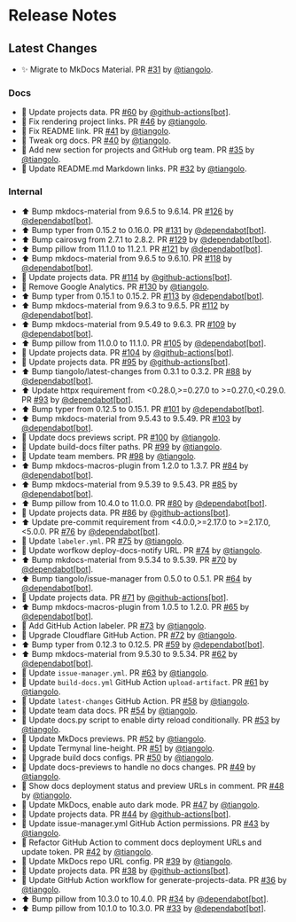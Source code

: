 # Release Notes

## Latest Changes

* ✨ Migrate to MkDocs Material. PR [#31](https://github.com/tiangolo/tiangolo.com/pull/31) by [@tiangolo](https://github.com/tiangolo).

### Docs

* 🔧 Update projects data. PR [#60](https://github.com/tiangolo/tiangolo.com/pull/60) by [@github-actions[bot]](https://github.com/apps/github-actions).
* 📝 Fix rendering project links. PR [#46](https://github.com/tiangolo/tiangolo.com/pull/46) by [@tiangolo](https://github.com/tiangolo).
* 📝 Fix README link. PR [#41](https://github.com/tiangolo/tiangolo.com/pull/41) by [@tiangolo](https://github.com/tiangolo).
* 📝 Tweak org docs. PR [#40](https://github.com/tiangolo/tiangolo.com/pull/40) by [@tiangolo](https://github.com/tiangolo).
* 📝 Add new section for projects and GitHub org team. PR [#35](https://github.com/tiangolo/tiangolo.com/pull/35) by [@tiangolo](https://github.com/tiangolo).
* 📝 Update README.md Markdown links. PR [#32](https://github.com/tiangolo/tiangolo.com/pull/32) by [@tiangolo](https://github.com/tiangolo).

### Internal

* ⬆ Bump mkdocs-material from 9.6.5 to 9.6.14. PR [#126](https://github.com/tiangolo/tiangolo.com/pull/126) by [@dependabot[bot]](https://github.com/apps/dependabot).
* ⬆ Bump typer from 0.15.2 to 0.16.0. PR [#131](https://github.com/tiangolo/tiangolo.com/pull/131) by [@dependabot[bot]](https://github.com/apps/dependabot).
* ⬆ Bump cairosvg from 2.7.1 to 2.8.2. PR [#129](https://github.com/tiangolo/tiangolo.com/pull/129) by [@dependabot[bot]](https://github.com/apps/dependabot).
* ⬆ Bump pillow from 11.1.0 to 11.2.1. PR [#121](https://github.com/tiangolo/tiangolo.com/pull/121) by [@dependabot[bot]](https://github.com/apps/dependabot).
* ⬆ Bump mkdocs-material from 9.6.5 to 9.6.10. PR [#118](https://github.com/tiangolo/tiangolo.com/pull/118) by [@dependabot[bot]](https://github.com/apps/dependabot).
* 🔧 Update projects data. PR [#114](https://github.com/tiangolo/tiangolo.com/pull/114) by [@github-actions[bot]](https://github.com/apps/github-actions).
* 🔧 Remove Google Analytics. PR [#130](https://github.com/tiangolo/tiangolo.com/pull/130) by [@tiangolo](https://github.com/tiangolo).
* ⬆ Bump typer from 0.15.1 to 0.15.2. PR [#113](https://github.com/tiangolo/tiangolo.com/pull/113) by [@dependabot[bot]](https://github.com/apps/dependabot).
* ⬆ Bump mkdocs-material from 9.6.3 to 9.6.5. PR [#112](https://github.com/tiangolo/tiangolo.com/pull/112) by [@dependabot[bot]](https://github.com/apps/dependabot).
* ⬆ Bump mkdocs-material from 9.5.49 to 9.6.3. PR [#109](https://github.com/tiangolo/tiangolo.com/pull/109) by [@dependabot[bot]](https://github.com/apps/dependabot).
* ⬆ Bump pillow from 11.0.0 to 11.1.0. PR [#105](https://github.com/tiangolo/tiangolo.com/pull/105) by [@dependabot[bot]](https://github.com/apps/dependabot).
* 🔧 Update projects data. PR [#104](https://github.com/tiangolo/tiangolo.com/pull/104) by [@github-actions[bot]](https://github.com/apps/github-actions).
* 🔧 Update projects data. PR [#95](https://github.com/tiangolo/tiangolo.com/pull/95) by [@github-actions[bot]](https://github.com/apps/github-actions).
* ⬆ Bump tiangolo/latest-changes from 0.3.1 to 0.3.2. PR [#88](https://github.com/tiangolo/tiangolo.com/pull/88) by [@dependabot[bot]](https://github.com/apps/dependabot).
* ⬆ Update httpx requirement from <0.28.0,>=0.27.0 to >=0.27.0,<0.29.0. PR [#93](https://github.com/tiangolo/tiangolo.com/pull/93) by [@dependabot[bot]](https://github.com/apps/dependabot).
* ⬆ Bump typer from 0.12.5 to 0.15.1. PR [#101](https://github.com/tiangolo/tiangolo.com/pull/101) by [@dependabot[bot]](https://github.com/apps/dependabot).
* ⬆ Bump mkdocs-material from 9.5.43 to 9.5.49. PR [#103](https://github.com/tiangolo/tiangolo.com/pull/103) by [@dependabot[bot]](https://github.com/apps/dependabot).
* 🔨 Update docs previews script. PR [#100](https://github.com/tiangolo/tiangolo.com/pull/100) by [@tiangolo](https://github.com/tiangolo).
* 🔧 Update build-docs filter paths. PR [#99](https://github.com/tiangolo/tiangolo.com/pull/99) by [@tiangolo](https://github.com/tiangolo).
* 🔧 Update team members. PR [#98](https://github.com/tiangolo/tiangolo.com/pull/98) by [@tiangolo](https://github.com/tiangolo).
* ⬆ Bump mkdocs-macros-plugin from 1.2.0 to 1.3.7. PR [#84](https://github.com/tiangolo/tiangolo.com/pull/84) by [@dependabot[bot]](https://github.com/apps/dependabot).
* ⬆ Bump mkdocs-material from 9.5.39 to 9.5.43. PR [#85](https://github.com/tiangolo/tiangolo.com/pull/85) by [@dependabot[bot]](https://github.com/apps/dependabot).
* ⬆ Bump pillow from 10.4.0 to 11.0.0. PR [#80](https://github.com/tiangolo/tiangolo.com/pull/80) by [@dependabot[bot]](https://github.com/apps/dependabot).
* 🔧 Update projects data. PR [#86](https://github.com/tiangolo/tiangolo.com/pull/86) by [@github-actions[bot]](https://github.com/apps/github-actions).
* ⬆ Update pre-commit requirement from <4.0.0,>=2.17.0 to >=2.17.0,<5.0.0. PR [#76](https://github.com/tiangolo/tiangolo.com/pull/76) by [@dependabot[bot]](https://github.com/apps/dependabot).
* 👷 Update `labeler.yml`. PR [#75](https://github.com/tiangolo/tiangolo.com/pull/75) by [@tiangolo](https://github.com/tiangolo).
* 👷 Update worfkow deploy-docs-notify URL. PR [#74](https://github.com/tiangolo/tiangolo.com/pull/74) by [@tiangolo](https://github.com/tiangolo).
* ⬆ Bump mkdocs-material from 9.5.34 to 9.5.39. PR [#70](https://github.com/tiangolo/tiangolo.com/pull/70) by [@dependabot[bot]](https://github.com/apps/dependabot).
* ⬆ Bump tiangolo/issue-manager from 0.5.0 to 0.5.1. PR [#64](https://github.com/tiangolo/tiangolo.com/pull/64) by [@dependabot[bot]](https://github.com/apps/dependabot).
* 🔧 Update projects data. PR [#71](https://github.com/tiangolo/tiangolo.com/pull/71) by [@github-actions[bot]](https://github.com/apps/github-actions).
* ⬆ Bump mkdocs-macros-plugin from 1.0.5 to 1.2.0. PR [#65](https://github.com/tiangolo/tiangolo.com/pull/65) by [@dependabot[bot]](https://github.com/apps/dependabot).
* 👷 Add GitHub Action labeler. PR [#73](https://github.com/tiangolo/tiangolo.com/pull/73) by [@tiangolo](https://github.com/tiangolo).
* 👷 Upgrade Cloudflare GitHub Action. PR [#72](https://github.com/tiangolo/tiangolo.com/pull/72) by [@tiangolo](https://github.com/tiangolo).
* ⬆ Bump typer from 0.12.3 to 0.12.5. PR [#59](https://github.com/tiangolo/tiangolo.com/pull/59) by [@dependabot[bot]](https://github.com/apps/dependabot).
* ⬆ Bump mkdocs-material from 9.5.30 to 9.5.34. PR [#62](https://github.com/tiangolo/tiangolo.com/pull/62) by [@dependabot[bot]](https://github.com/apps/dependabot).
* 👷 Update `issue-manager.yml`. PR [#63](https://github.com/tiangolo/tiangolo.com/pull/63) by [@tiangolo](https://github.com/tiangolo).
* 👷 Update `build-docs.yml` GitHub Action `upload-artifact`. PR [#61](https://github.com/tiangolo/tiangolo.com/pull/61) by [@tiangolo](https://github.com/tiangolo).
* 👷 Update `latest-changes` GitHub Action. PR [#58](https://github.com/tiangolo/tiangolo.com/pull/58) by [@tiangolo](https://github.com/tiangolo).
* 📝 Update team data docs. PR [#54](https://github.com/tiangolo/tiangolo.com/pull/54) by [@tiangolo](https://github.com/tiangolo).
* 🔨 Update docs.py script to enable dirty reload conditionally. PR [#53](https://github.com/tiangolo/tiangolo.com/pull/53) by [@tiangolo](https://github.com/tiangolo).
* 🔧 Update MkDocs previews. PR [#52](https://github.com/tiangolo/tiangolo.com/pull/52) by [@tiangolo](https://github.com/tiangolo).
* 💄 Update Termynal line-height. PR [#51](https://github.com/tiangolo/tiangolo.com/pull/51) by [@tiangolo](https://github.com/tiangolo).
* 👷 Upgrade build docs configs. PR [#50](https://github.com/tiangolo/tiangolo.com/pull/50) by [@tiangolo](https://github.com/tiangolo).
* 👷 Update docs-previews to handle no docs changes. PR [#49](https://github.com/tiangolo/tiangolo.com/pull/49) by [@tiangolo](https://github.com/tiangolo).
* 👷 Show docs deployment status and preview URLs in comment. PR [#48](https://github.com/tiangolo/tiangolo.com/pull/48) by [@tiangolo](https://github.com/tiangolo).
* 🔧 Update MkDocs, enable auto dark mode. PR [#47](https://github.com/tiangolo/tiangolo.com/pull/47) by [@tiangolo](https://github.com/tiangolo).
* 🔧 Update projects data. PR [#44](https://github.com/tiangolo/tiangolo.com/pull/44) by [@github-actions[bot]](https://github.com/apps/github-actions).
* 👷 Update issue-manager.yml GitHub Action permissions. PR [#43](https://github.com/tiangolo/tiangolo.com/pull/43) by [@tiangolo](https://github.com/tiangolo).
* 👷 Refactor GitHub Action to comment docs deployment URLs and update token. PR [#42](https://github.com/tiangolo/tiangolo.com/pull/42) by [@tiangolo](https://github.com/tiangolo).
* 🔧 Update MkDocs repo URL config. PR [#39](https://github.com/tiangolo/tiangolo.com/pull/39) by [@tiangolo](https://github.com/tiangolo).
* 🔧 Update projects data. PR [#38](https://github.com/tiangolo/tiangolo.com/pull/38) by [@github-actions[bot]](https://github.com/apps/github-actions).
* 🔧 Update GitHub Action workflow for generate-projects-data. PR [#36](https://github.com/tiangolo/tiangolo.com/pull/36) by [@tiangolo](https://github.com/tiangolo).
* ⬆ Bump pillow from 10.3.0 to 10.4.0. PR [#34](https://github.com/tiangolo/tiangolo.com/pull/34) by [@dependabot[bot]](https://github.com/apps/dependabot).
* ⬆ Bump pillow from 10.1.0 to 10.3.0. PR [#33](https://github.com/tiangolo/tiangolo.com/pull/33) by [@dependabot[bot]](https://github.com/apps/dependabot).

